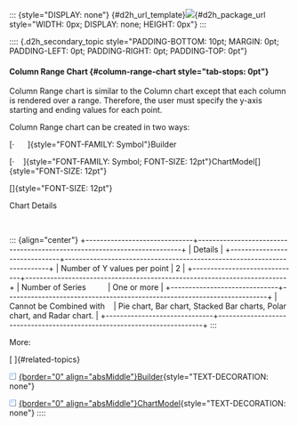 ::: {style="DISPLAY: none"}
[](ms-xhelp:///?Id=d2h_url_template){#d2h_url_template}![](!package_url!){#d2h_package_url style="WIDTH: 0px; DISPLAY: none; HEIGHT: 0px"}
:::

:::: {.d2h_secondary_topic style="PADDING-BOTTOM: 10pt; MARGIN: 0pt; PADDING-LEFT: 0pt; PADDING-RIGHT: 0pt; PADDING-TOP: 0pt"}
#### Column Range Chart {#column-range-chart style="tab-stops: 0pt"}

Column Range chart is similar to the Column chart except that each column is rendered over a range. Therefore, the user must specify the y-axis starting and ending values for each point.                  

Column Range chart can be created in two ways:

[·      ]{style="FONT-FAMILY: Symbol"}Builder

[·    ]{style="FONT-FAMILY: Symbol; FONT-SIZE: 12pt"}ChartModel[]{style="FONT-SIZE: 12pt"}

[]{style="FONT-SIZE: 12pt"} 

Chart Details

 

::: {align="center"}
+------------------------------+-------------------------------------------------------------------------+
| Details                                                                                                |
+------------------------------+-------------------------------------------------------------------------+
| Number of Y values per point | 2                                                                       |
+------------------------------+-------------------------------------------------------------------------+
| Number of Series             | One or more                                                             |
+------------------------------+-------------------------------------------------------------------------+
| Cannot be Combined with      | Pie chart, Bar chart, Stacked Bar charts, Polar chart, and Radar chart. |
+------------------------------+-------------------------------------------------------------------------+
:::

More:

[ ]{#related-topics}

[![](button.gif){border="0" align="absMiddle"}Builder](ms-xhelp:///?Id=62690deb-364e-4d96-81fe-93c7df566a3b){style="TEXT-DECORATION: none"}

[![](button.gif){border="0" align="absMiddle"}ChartModel](ms-xhelp:///?Id=7c90c10c-c8ce-4fb9-9c2c-6b69e6c83cc2){style="TEXT-DECORATION: none"}
::::
